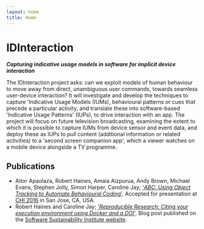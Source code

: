 ```yaml
---
layout: home
title: Home
---
```


# IDInteraction

***Capturing indicative usage models in software for implicit device interaction***

The IDInteraction project asks: can we exploit models of human behaviour to move away from direct, unambiguous user commands, towards seamless user-device interaction? It will investigate and develop the techniques to capture 'Indicative Usage Models (IUMs), behavioural patterns or cues that precede a particular activity, and translate these into software-based 'Indicative Usage Patterns' (IUPs), to drive interaction with an app. The project will focus on future television broadcasting, examining the extent to which it is possible to capture IUMs from device sensor and event data, and deploy these as IUPs to pull content (additional information or related activities) to a 'second screen companion app', which a viewer watches on a mobile device alongside a TV programme.

## Publications

* Aitor Apaolaza, Robert Haines, Amaia Aizpurua, Andy Brown, Michael Evans, Stephen Jolly, Simon Harper, Caroline Jay; ['*ABC: Using Object Tracking to Automate Behavioural Coding*'](https://www.escholar.manchester.ac.uk/uk-ac-man-scw:297977). Accepted for presentation at [CHI 2016](https://chi2016.acm.org) in San Jose, CA, USA.
* Robert Haines and Caroline Jay; ['*Reproducible Research: Citing your execution environment using Docker and a DOI*'](http://www.software.ac.uk/blog/2016-03-29-reproducible-research-citing-your-execution-environment-using-docker-and-doi). Blog post published on the [Software Sustainability Institute website](http://www.software.ac.uk/).
